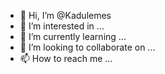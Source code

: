 - 👋 Hi, I’m @Kadulemes
- 👀 I’m interested in ...
- 🌱 I’m currently learning ...
- 💞️ I’m looking to collaborate on ...
- 📫 How to reach me ...

<!---
Kadulemes/Kadulemes is a ✨ special ✨ repository because its `README.md` (this file) appears on your GitHub profile.
You can click the Preview link to take a look at your changes.
--->
